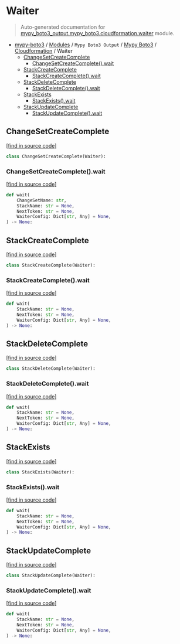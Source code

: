 # Waiter

> Auto-generated documentation for [mypy_boto3_output.mypy_boto3.cloudformation.waiter](https://github.com/vemel/mypy_boto3/blob/master/mypy_boto3_output/mypy_boto3/cloudformation/waiter.py) module.

- [mypy-boto3](../../../README.md#mypy_boto3) / [Modules](../../../MODULES.md#mypy-boto3-modules) / `Mypy Boto3 Output` / [Mypy Boto3](../index.md#mypy-boto3) / [Cloudformation](index.md#cloudformation) / Waiter
    - [ChangeSetCreateComplete](#changesetcreatecomplete)
        - [ChangeSetCreateComplete().wait](#changesetcreatecompletewait)
    - [StackCreateComplete](#stackcreatecomplete)
        - [StackCreateComplete().wait](#stackcreatecompletewait)
    - [StackDeleteComplete](#stackdeletecomplete)
        - [StackDeleteComplete().wait](#stackdeletecompletewait)
    - [StackExists](#stackexists)
        - [StackExists().wait](#stackexistswait)
    - [StackUpdateComplete](#stackupdatecomplete)
        - [StackUpdateComplete().wait](#stackupdatecompletewait)

## ChangeSetCreateComplete

[[find in source code]](https://github.com/vemel/mypy_boto3/blob/master/mypy_boto3_output/mypy_boto3/cloudformation/waiter.py#L9)

```python
class ChangeSetCreateComplete(Waiter):
```

### ChangeSetCreateComplete().wait

[[find in source code]](https://github.com/vemel/mypy_boto3/blob/master/mypy_boto3_output/mypy_boto3/cloudformation/waiter.py#L12)

```python
def wait(
    ChangeSetName: str,
    StackName: str = None,
    NextToken: str = None,
    WaiterConfig: Dict[str, Any] = None,
) -> None:
```

## StackCreateComplete

[[find in source code]](https://github.com/vemel/mypy_boto3/blob/master/mypy_boto3_output/mypy_boto3/cloudformation/waiter.py#L22)

```python
class StackCreateComplete(Waiter):
```

### StackCreateComplete().wait

[[find in source code]](https://github.com/vemel/mypy_boto3/blob/master/mypy_boto3_output/mypy_boto3/cloudformation/waiter.py#L25)

```python
def wait(
    StackName: str = None,
    NextToken: str = None,
    WaiterConfig: Dict[str, Any] = None,
) -> None:
```

## StackDeleteComplete

[[find in source code]](https://github.com/vemel/mypy_boto3/blob/master/mypy_boto3_output/mypy_boto3/cloudformation/waiter.py#L34)

```python
class StackDeleteComplete(Waiter):
```

### StackDeleteComplete().wait

[[find in source code]](https://github.com/vemel/mypy_boto3/blob/master/mypy_boto3_output/mypy_boto3/cloudformation/waiter.py#L37)

```python
def wait(
    StackName: str = None,
    NextToken: str = None,
    WaiterConfig: Dict[str, Any] = None,
) -> None:
```

## StackExists

[[find in source code]](https://github.com/vemel/mypy_boto3/blob/master/mypy_boto3_output/mypy_boto3/cloudformation/waiter.py#L46)

```python
class StackExists(Waiter):
```

### StackExists().wait

[[find in source code]](https://github.com/vemel/mypy_boto3/blob/master/mypy_boto3_output/mypy_boto3/cloudformation/waiter.py#L49)

```python
def wait(
    StackName: str = None,
    NextToken: str = None,
    WaiterConfig: Dict[str, Any] = None,
) -> None:
```

## StackUpdateComplete

[[find in source code]](https://github.com/vemel/mypy_boto3/blob/master/mypy_boto3_output/mypy_boto3/cloudformation/waiter.py#L58)

```python
class StackUpdateComplete(Waiter):
```

### StackUpdateComplete().wait

[[find in source code]](https://github.com/vemel/mypy_boto3/blob/master/mypy_boto3_output/mypy_boto3/cloudformation/waiter.py#L61)

```python
def wait(
    StackName: str = None,
    NextToken: str = None,
    WaiterConfig: Dict[str, Any] = None,
) -> None:
```
